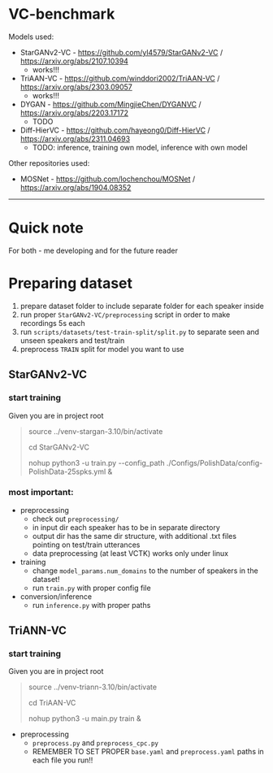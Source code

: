 # VC-benchmark

Models used:
- StarGANv2-VC - https://github.com/yl4579/StarGANv2-VC / https://arxiv.org/abs/2107.10394
  - works!!!
- TriAAN-VC - https://github.com/winddori2002/TriAAN-VC / https://arxiv.org/abs/2303.09057
  - works!!!
- DYGAN - https://github.com/MingjieChen/DYGANVC / https://arxiv.org/abs/2203.17172
  - TODO
- Diff-HierVC - https://github.com/hayeong0/Diff-HierVC / https://arxiv.org/abs/2311.04693
  - TODO: inference, training own model, inference with own model

Other repositories used:
- MOSNet - https://github.com/lochenchou/MOSNet / https://arxiv.org/abs/1904.08352

---

# Quick note
For both - me developing and for the future reader

# Preparing dataset
1. prepare dataset folder to include separate folder for each speaker inside
2. run proper `StarGANv2-VC/preprocessing` script in order to make recordings 5s each
3. run `scripts/datasets/test-train-split/split.py` to separate seen and unseen speakers and test/train
4. preprocess `TRAIN` split for model you want to use 

## StarGANv2-VC
### start training
Given you are in project root
> source ../venv-stargan-3.10/bin/activate
>
> cd StarGANv2-VC
> 
> nohup python3 -u train.py --config_path ./Configs/PolishData/config-PolishData-25spks.yml &

### most important:
- preprocessing
  - check out `preprocessing/`
  - in input dir each speaker has to be in separate directory
  - output dir has the same dir structure, with additional .txt files pointing on test/train utterances
  - data preprocessing (at least VCTK) works only under linux
- training
  - change `model_params.num_domains` to the number of speakers in the dataset!
  - run `train.py` with proper config file
- conversion/inference
  - run `inference.py` with proper paths


## TriANN-VC
### start training
Given you are in project root
> source ../venv-triann-3.10/bin/activate
>
> cd TriAAN-VC
> 
> nohup python3 -u main.py train &


- preprocessing
  - `preprocess.py` and `preprocess_cpc.py`
  - REMEMBER TO SET PROPER `base.yaml` and `preprocess.yaml` paths in each file you run!!
